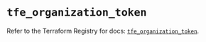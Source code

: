# `tfe_organization_token`

Refer to the Terraform Registry for docs: [`tfe_organization_token`](https://registry.terraform.io/providers/hashicorp/tfe/0.51.1/docs/resources/organization_token).
